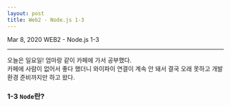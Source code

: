 ```yaml
---
layout: post
title: Web2 - Node.js 1-3
---
```


Mar 8, 2020     WEB2 - Node.js 1-3

----

오늘은 일요일! 엄마랑 같이 카페에 가서 공부했다.  
카페에 사람이 없어서 좋다 했더니 와이파이 연결이 계속 안 돼서 결국 오래 못하고 개발환경 준비까지만 하고 왔다.  

### 1-3 `Node`란?

